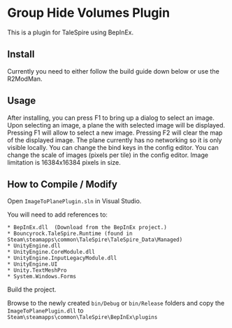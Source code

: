 # Group Hide Volumes Plugin

This is a plugin for TaleSpire using BepInEx.

## Install

Currently you need to either follow the build guide down below or use the R2ModMan. 

## Usage

After installing, you can press F1 to bring up a dialog to select an image.
Upon selecting an image, a plane the with selected image will be displayed.
Pressing F1 will allow to select a new image.
Pressing F2 will clear the map of the displayed image.
The plane currently has no networking so it is only visible locally.
You can change the bind keys in the config editor.
You can change the scale of images (pixels per tile) in the config editor.
Image limitation is 16384x16384 pixels in size.

## How to Compile / Modify

Open ```ImageToPlanePlugin.sln``` in Visual Studio.

You will need to add references to:

```
* BepInEx.dll  (Download from the BepInEx project.)
* Bouncyrock.TaleSpire.Runtime (found in Steam\steamapps\common\TaleSpire\TaleSpire_Data\Managed)
* UnityEngine.dll
* UnityEngine.CoreModule.dll
* UnityEngine.InputLegacyModule.dll 
* UnityEngine.UI
* Unity.TextMeshPro
* System.Windows.Forms
```

Build the project.

Browse to the newly created ```bin/Debug``` or ```bin/Release``` folders and copy the ```ImageToPlanePlugin.dll``` to ```Steam\steamapps\common\TaleSpire\BepInEx\plugins```
